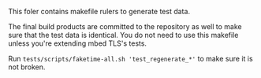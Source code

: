 This foler contains makefile rulers to generate test data.

The final build products are committed to the repository as well to make sure
that the test data is identical. You do not need to use this makefile unless
you're extending mbed TLS's tests.

Run `tests/scripts/faketime-all.sh 'test_regenerate_*'` to make sure it is not
broken.
